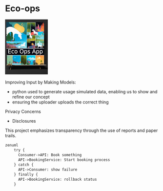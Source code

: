# Eco-ops

![Eco Ops March 2024 Graphic](ecoopsappmarch2024.jpg "Eco Ops March 2024")

Improving Input by Making Models:
- python used to generate usage simulated data, enabling us to show and refine our concept
- ensuring the uploader uploads the correct thing

Privacy Concerns
- Disclosures


This project emphasizes transparency through the use of reports and paper trails. 

```mermaid
zenuml
    try {
      Consumer->API: Book something
      API->BookingService: Start booking process
    } catch {
      API->Consumer: show failure
    } finally {
      API->BookingService: rollback status
    }
```
